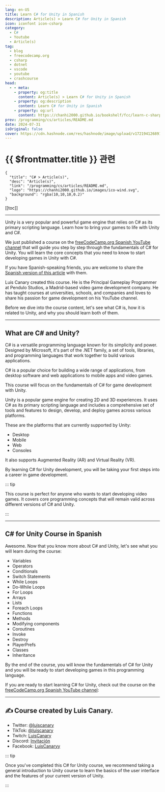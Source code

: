 ```yaml
---
lang: en-US
title: Learn C# for Unity in Spanish
description: Article(s) > Learn C# for Unity in Spanish
icon: iconfont icon-csharp
category: 
  - C#
  - Youtube
  - Article(s)
tag: 
  - blog
  - freecodecamp.org
  - csharp
  - dotnet
  - vscode
  - youtube
  - crashcourse
head:
  - - meta:
    - property: og:title
      content: Article(s) > Learn C# for Unity in Spanish
    - property: og:description
      content: Learn C# for Unity in Spanish
    - property: og:url
      content: https://chanhi2000.github.io/bookshelf/fcc/learn-c-sharp-for-unity-in-spanish.html
prev: /programming/cs/articles/README.md
date: 2024-07-31
isOriginal: false
cover: https://cdn.hashnode.com/res/hashnode/image/upload/v1721941268910/09976618-e1f9-4e50-8815-42b01933d56f.png
---
```


# {{ $frontmatter.title }} 관련

```component VPCard
{
  "title": "C# > Article(s)",
  "desc": "Article(s)",
  "link": "/programming/cs/articles/README.md",
  "logo": "https://chanhi2000.github.io/images/ico-wind.svg",
  "background": "rgba(10,10,10,0.2)"
}
```

[[toc]]

---

<SiteInfo
  name="Learn C# for Unity in Spanish"
  desc="Unity is a very popular and powerful game engine that relies on C# as its primary scripting language. Learn how to bring your games to life with Unity and C#. We just published a course on the freeCodeCamp.org Spanish YouTube channel that will guide ..."
  url="https://freecodecamp.org/news/learn-c-sharp-for-unity-in-spanish/"
  logo="https://cdn.freecodecamp.org/universal/favicons/favicon.ico"
  preview="https://cdn.hashnode.com/res/hashnode/image/upload/v1721941268910/09976618-e1f9-4e50-8815-42b01933d56f.png"/>

Unity is a very popular and powerful game engine that relies on C# as its primary scripting language. Learn how to bring your games to life with Unity and C#.

We just published a course on the [<VPIcon icon="fa-brands fa-youtube"/>freeCodeCamp.org Spanish YouTube channel](https://youtube.com/@freecodecampespanol) that will guide you step by step through the fundamentals of C# for Unity. You will learn the core concepts that you need to know to start developing games in Unity with C#.

If you have Spanish-speaking friends, you are welcome to share the [<VPIcon icon="fa-brands fa-free-code-camp"/>Spanish version of this article](https://freecodecamp.org/espanol/news/aprende-c-sharp-para-unity-curso-desde-cero/) with them.

Luis Canary created this course. He is the Principal Gameplay Programmer at Pendulo Studios, a Madrid-based video game development company. He has taught courses at universities, schools, and companies and loves to share his passion for game development on his YouTube channel.

Before we dive into the course content, let's see what C# is, how it is related to Unity, and why you should learn both of them.

---

## What are C# and Unity?

C# is a versatile programming language known for its simplicity and power. Designed by Microsoft, it's part of the .NET family, a set of tools, libraries, and programming languages that work together to build various applications.

C# is a popular choice for building a wide range of applications, from desktop software and web applications to mobile apps and video games.

This course will focus on the fundamentals of C# for game development with Unity.

Unity is a popular game engine for creating 2D and 3D experiences. It uses C# as its primary scripting language and includes a comprehensive set of tools and features to design, develop, and deploy games across various platforms.

These are the platforms that are currently supported by Unity:

- Desktop
- Mobile
- Web
- Consoles

It also supports Augmented Reality (AR) and Virtual Reality (VR).

By learning C# for Unity development, you will be taking your first steps into a career in game development.

::: tip

This course is perfect for anyone who wants to start developing video games. It covers core programming concepts that will remain valid across different versions of C# and Unity.

:::

---

## C# for Unity Course in Spanish

Awesome. Now that you know more about C# and Unity, let's see what you will learn during the course:

- Variables
- Operators
- Conditionals
- Switch Statements
- While Loops
- Do-While Loops
- For Loops
- Arrays
- Lists
- Foreach Loops
- Functions
- Methods
- Modifying components
- Coroutines
- Invoke
- Destroy
- PlayerPrefs
- Classes
- Inheritance

By the end of the course, you will know the fundamentals of C# for Unity and you will be ready to start developing games in this programming language.

If you are ready to start learning C# for Unity, check out the course on the [<VPIcon icon="fa-brands fa-youtube"/>freeCodeCamp.org Spanish YouTube channel](https://youtu.be/Wa5Wcb2AW28):

<VidStack src="youtube/Wa5Wcb2AW28" />

---

## ✍️ Course created by Luis Canary.

<SiteInfo
  name="LuisCanary"
  desc="Los VIDEOJUEGOS son mi PASION!! 💖 En este canal aprenderás a crear tus propios Videojuegos con Unity, Unreal Engine y Godot a través de tutoriales prácticos..."
  url="https://youtube.com/@LuisCanary"
  logo="https://youtube.com/s/desktop/4905988d/img/favicon_144x144.png"
  preview="https://yt3.googleusercontent.com/ytc/AIdro_kIWmTAS1JMgPrHA-Zxbmty4F1MHuey2h-Dr8qZTMOoi10=s900-c-k-c0x00ffffff-no-rj"/>

<SiteInfo
  name="LuisCanary(@luiscanary_) • Instagram 사진 및 동영상"
  desc="팔로워 977명, 팔로잉 38명, 게시물 45개 - LuisCanary(@luiscanary_)님의 Instagram 사진 및 동영상 보기"
  url="https://instagram.com/luiscanary_/"
  logo="https://static.cdninstagram.com/rsrc.php/v3/yG/r/De-Dwpd5CHc.png"
  preview="https://scontent-gmp1-1.cdninstagram.com/v/t51.2885-19/300993028_821528092548609_7009850939587285114_n.jpg?stp=dst-jpg_s100x100&_nc_cat=111&ccb=1-7&_nc_sid=3fd06f&_nc_ohc=S1-pCCVUR_cQ7kNvgHkOyiz&_nc_ht=scontent-gmp1-1.cdninstagram.com&oh=00_AYCX_MlpqvgD4nyVrIZAaLFh6wOakmi27m0hHMZOUQnAog&oe=66B09EEE"/>

- Twitter: [@luiscanary](https://x.com/luiscanary)
- TikTok: [@luiscanary](https://tiktok.com/@luiscanary?lang=es)
- Twitch: [LuisCanary](https://twitch.tv/luiscanary)
- Discord: [Invitación](https://discord.com/invite/BEQ2UZY)
- Facebook: [LuisCanaryy](https://facebook.com/LuisCanaryy/)

::: tip

Once you've completed this C# for Unity course, we recommend taking a general introduction to Unity course to learn the basics of the user interface and the features of your current version of Unity.

:::


